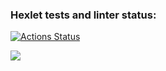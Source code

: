 ### Hexlet tests and linter status:
[![Actions Status](https://github.com/FUGUzen/frontend-project-lvl1/workflows/hexlet-check/badge.svg)](https://github.com/FUGUzen/frontend-project-lvl1/actions)

<a href="https://codeclimate.com/github/codeclimate/codeclimate/maintainability"><img src="https://api.codeclimate.com/v1/badges/a99a88d28ad37a79dbf6/maintainability" /></a>